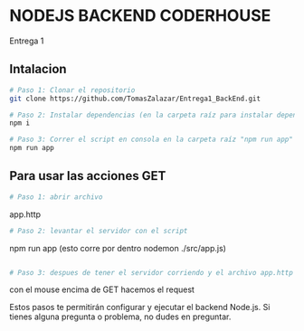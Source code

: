 # NODEJS BACKEND CODERHOUSE
Entrega 1 

## Intalacion 

```bash
# Paso 1: Clonar el repositorio
git clone https://github.com/TomasZalazar/Entrega1_BackEnd.git

# Paso 2: Instalar dependencias (en la carpeta raíz para instalar dependencias)
npm i

# Paso 3: Correr el script en consola en la carpeta raíz "npm run app" para conectar con el servidor de Express
npm run app
````
## Para usar las acciones GET 
````bash 
# Paso 1: abrir archivo
`````
app.http

````bash 
# Paso 2: levantar el servidor con el script
`````
npm run app (esto corre por dentro nodemon ./src/app.js)
````bash

# Paso 3: despues de tener el servidor corriendo y el archivo app.http abierto
`````

con el mouse encima de GET hacemos el request



Estos pasos te permitirán configurar y ejecutar el backend Node.js. Si tienes alguna pregunta o problema, no dudes en preguntar.
